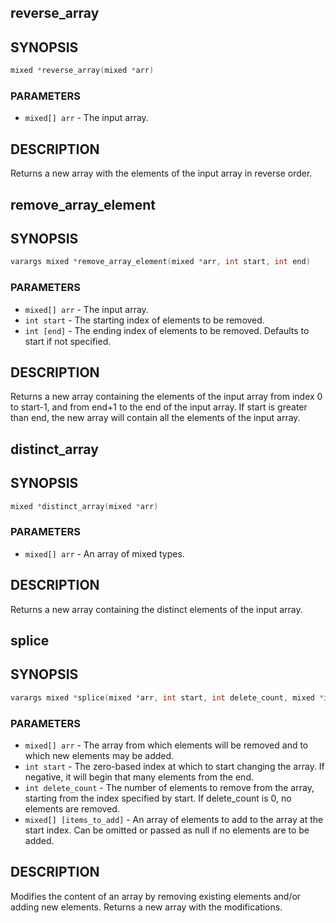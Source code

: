## reverse_array

## SYNOPSIS

```c
mixed *reverse_array(mixed *arr)
```

### PARAMETERS

* `mixed[] arr` - The input array.

## DESCRIPTION

Returns a new array with the elements of the input array in
reverse order.

## remove_array_element

## SYNOPSIS

```c
varargs mixed *remove_array_element(mixed *arr, int start, int end)
```

### PARAMETERS

* `mixed[] arr` - The input array.
* `int start` - The starting index of elements to be removed.
* `int [end]` - The ending index of elements to be removed. Defaults to start if not specified.

## DESCRIPTION

Returns a new array containing the elements of the input array
from index 0 to start-1, and from end+1 to the end of the input
array. If start is greater than end, the new array will contain
all the elements of the input array.

## distinct_array

## SYNOPSIS

```c
mixed *distinct_array(mixed *arr)
```

### PARAMETERS

* `mixed[] arr` - An array of mixed types.

## DESCRIPTION

Returns a new array containing the distinct elements of the input
array.

## splice

## SYNOPSIS

```c
varargs mixed *splice(mixed *arr, int start, int delete_count, mixed *items_to_add)
```

### PARAMETERS

* `mixed[] arr` - The array from which elements will be removed and to which new elements may be added.
* `int start` - The zero-based index at which to start changing the array. If negative, it will begin that many elements from the end.
* `int delete_count` - The number of elements to remove from the array, starting from the index specified by start. If delete_count is 0, no elements are removed.
* `mixed[] [items_to_add]` - An array of elements to add to the array at the start index. Can be omitted or passed as null if no elements are to be added.

## DESCRIPTION

Modifies the content of an array by removing existing elements
and/or adding new elements. Returns a new array with the
modifications.

